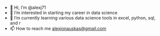 - 👋 Hi, I’m @alexj71
- 👀 I’m interested in starting my career in data science
- 🌱 I’m currently learning various data science tools in excel, python, sql, and r
- 📫 How to reach me alexjonauskas@gmail.com

<!---
alexj71/alexj71 is a ✨ special ✨ repository because its `README.md` (this file) appears on your GitHub profile.
You can click the Preview link to take a look at your changes.
--->
